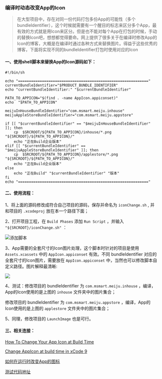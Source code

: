 ### 编译时动态改变App的Icon

> 在大型项目中，存在对同一份代码打包多份App的可能性（多个bundleIdentifier），这个时候就需要有一个醒目的标志来区分多个App，最有效的方式就是用Icon来区分。但是也不能对每个App在打包的时候，手动的替换Icon吧，想想都觉得要命。网上提供了很多关于在编译时修改App的Icon的博客，大概是在编译时通过各种方式来替换图片。得益于这些优秀的博客，下面将实现不同的bundleIdentifier打包时使用对应的Icon



#### 一、使用shell脚本来替换App的Icon源码如下：

```shell
#!/bin/sh

echo "============================================================"
currentBundleIdentifier="$PRODUCT_BUNDLE_IDENTIFIER"
echo "currentBundleIdentifier:" "$currentBundleIdentifier"

PATH_TO_APPICON="$(find . -name AppIcon.appiconset)"
echo  "$PATH_TO_APPICON"

meijuInHouseBundleIdentifier="com.msmart.meiju.inhouse"
meijuAppleStoreBundleIdentifier="com.msmart.meiju.appstore"

if [[ "$currentBundleIdentifier" == "$meijuInHouseBundleIdentifier" ]]; then
	cp  $SRCROOT/${PATH_TO_APPICON}/inhouse/*.png "${SRCROOT}/${PATH_TO_APPICON}/"
	echo "正在Build企业版本"
elif [[ "$currentBundleIdentifier" == "$meijuAppleStoreBundleIdentifier" ]]; then
	cp  $SRCROOT/${PATH_TO_APPICON}/applestore/*.png "${SRCROOT}/${PATH_TO_APPICON}/"
	echo "正在Build企业版本"
else 
	echo "正在Build" "$currentBundleIdentifier" "版本"
fi
echo "============================================================"
```



#### 二、使用流程：

1、将上面的源码修改成符合自己项目的源码，保存并命名为 `iconChange.sh` , 并和项目的 `.xcodeproj` 放在本一个路径下面；

2、打开项目工程，在 `Build Phases` 添加 `Run Script` ，并输入 `"${SRCROOT}/iconChange.sh"` ：

![添加脚本](/Users/denglibing/denglibing/HarryProject/iOSProject/ChangeIconDemo/addShellFile.jpeg) 

3、App需要的全套尺寸的Icon图片处理，这个脚本时针对的项目是使用 `Assets.xcassets` 中的 `AppIcon.appiconset` 有效。不同 bundleIdentifier 对应的全套尺寸的Icon图片，需要放在 `AppIcon.appiconset` 中，当然也可以修改脚本自定义路径。图片解释最清晰:

![](/Users/denglibing/denglibing/HarryProject/iOSProject/ChangeIconDemo/appIcons.jpeg) 

4、测试：修改项目的 bundleIdentifier 为 `com.msmart.meiju.inhouse` ，编译，App的Icon使用的是上图的 `inhouse` 文件夹中的图片集合；

修改项目的 bundleIdentifier 为 `com.msmart.meiju.appstore` ，编译，App的Icon使用的是上图的 `applestore` 文件夹中的图片集合；

5、同理，修改项目的 `LaunchImage` 也是可行。



#### 三、相关连接：

[How To Change Your App Icon at Build Time](https://www.raywenderlich.com/105641/change-app-icon-build-time)

[Change AppIcon at build time in xCode 9](https://stackoverflow.com/questions/45731001/change-appicon-at-build-time-in-xcode-9)

[如何在运行时改变App的图标](https://www.jianshu.com/p/ed29cd01acf6)

[测试代码地址](https://github.com/erduoniba/ChangeIconDemo)